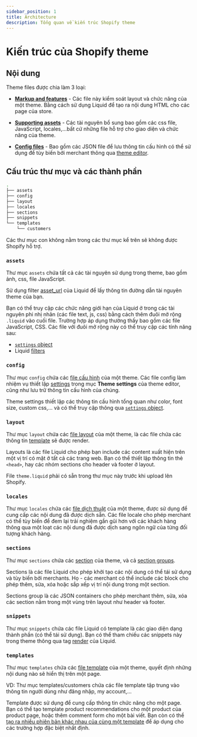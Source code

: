 ```yaml
---
sidebar_position: 1
title: Architecture
description: Tổng quan về kiến trúc Shopify theme
---
```


# Kiến trúc của Shopify theme

## Nội dung

Theme files được chia làm 3 loại:

+ [**Markup and features**](https://shopify.dev/docs/themes/architecture#markup-and-features) - Các file này kiểm soát layout và chức năng của một theme. Bằng cách sử dụng Liquid để tạo ra nội dung HTML cho các page của store.

+ [**Supporting assets**](https://shopify.dev/docs/themes/architecture#supporting-assets) - Các tài nguyên bổ sung bao gồm các css file, JavaScript, locales,...bất cứ những file hỗ trợ cho giao diện và chức năng của theme.

+ [**Config files**](https://shopify.dev/docs/themes/architecture#allowing-for-customization-of-theme-components) - Bao gồm các JSON file để lưu thông tin cấu hình có thể sử dụng để tùy biến bởi merchant thông qua [theme editor](https://shopify.dev/docs/themes/tools/online-editor).

## Cấu trúc thư mục và các thành phần

```bash title="Shopify theme directory structure"
.
├── assets
├── config
├── layout
├── locales
├── sections
├── snippets
└── templates
    └── customers
```

Các thư mục con không nằm trong các thư mục kể trên sẽ không được Shopify hỗ trợ.

### `assets`

Thư mục `assets` chứa tất cả các tài nguyên sử dụng trong theme, bao gồm ảnh, css, file JavaScript.

Sử dụng filter [asset_url](https://shopify.dev/docs/api/liquid/filters/asset_url) của Liquid để lấy thông tin đường dẫn tài nguyên theme của bạn.

Bạn có thể truy cập các chức năng giới hạn của Liquid ở trong các tài nguyên phi nhị nhân (các file text, js, css) bằng cách thêm đuôi mở rộng `.liquid` vào cuối file. Trường hợp áp dụng thường thấy bao gồm các file JavaScript, CSS. Các file với đuôi mở rộng này có thể truy cập các tính năng sau:

+ [`settings` object](https://shopify.dev/docs/api/liquid/objects/settings)
+ Liquid [filters](https://shopify.dev/docs/api/liquid/filters)

### `config`

Thư mục `config` chứa các [file cấu hình](https://shopify.dev/docs/themes/architecture/config) của một theme. Các file config làm nhiệm vụ thiết lập [settings](https://shopify.dev/docs/themes/architecture/settings) trong mục **Theme settings** của theme editor, cũng như lưu trữ thông tin cấu hình của chúng.

Theme settings thiết lập các thông tin cấu hình tổng quan như color, font size, custom css,... và có thể truy cập thông qua [`settings` object](https://shopify.dev/docs/api/liquid/objects/settings).

### `layout`

Thư mục `layout` chứa các [file layout](https://shopify.dev/docs/themes/architecture/layouts) của một theme, là các file chứa các thông tin [template](https://shopify.dev/docs/themes/architecture#templates) sẽ được render.

Layouts là các file Liquid cho phép bạn include các content xuất hiện trên một vị trí có mặt ở tất cả các trang web. Bạn có thể thiết lập thông tin thẻ `<head>`, hay các nhóm sections cho header và footer ở layout.

File `theme.liquid` phải có sẵn trong thư mục này trước khi upload lên Shopify.

### `locales`

Thư mục `locales` chứa các [file dịch thuật](https://shopify.dev/docs/themes/architecture/locales) của một theme, được sử dụng để cung cấp các nội dung đã được dịch sẵn. Các file locale cho phép merchant có thể tùy biến để đem lại trải nghiệm gần gũi hơn với các khách hàng thông qua một loạt các nội dung đã được dịch sang ngôn ngữ của từng đối tượng khách hàng.

### `sections`

Thư mục `sections` chứa các [section](https://shopify.dev/docs/themes/architecture/sections) của theme, và cả [section groups](https://shopify.dev/docs/themes/architecture/section-groups).

Sections là các file Liquid cho phép khởi tạo các nội dung có thể tái sử dụng và tùy biến bởi merchants. Họ - các merchant có thể include các block cho phép thêm, sửa, xóa hoặc sắp xếp vị trí nội dung trong một section.

Sections group là các JSON containers cho phép merchant thêm, sửa, xóa các section nằm trong một vùng trên layout như header và footer.

### `snippets`

Thư mục `snippets` chứa các file Liquid có template là các giao diện dạng thành phần (có thể tái sử dụng). Bạn có thể tham chiếu các snippets này trong theme thông qua tag [render](https://shopify.dev/docs/api/liquid/tags/render) của Liquid.

### `templates`

Thư mục `templates` chứa các [file template](https://shopify.dev/docs/themes/architecture/templates) của một theme, quyết định những nội dung nào sẽ hiển thị trên một page.

VD: Thư mục templates/customers chứa các file template tập trung vào thông tin người dùng như đăng nhập, my account,...

Template được sử dụng để cung cấp thông tin chức năng cho một page. Bạn có thể tạo template product recommendations cho một product của product page, hoặc thêm comment form cho một bài viết. Bạn còn có thể [tạo ra nhiều phiên bản khác nhau của cùng một template](https://shopify.dev/docs/themes/architecture/templates#alternate-templates) để áp dụng cho các trường hợp đặc biệt nhất định.